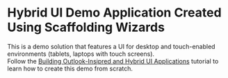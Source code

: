# Hybrid UI Demo Application Created Using Scaffolding Wizards


This is a demo solution that features a UI for desktop and touch-enabled environments (tablets, laptops with touch screens).<br />Follow the <a href="https://documentation.devexpress.com/#WPF/CustomDocument17922">Building Outlook-Insipred and Hybrid UI Applications</a> tutorial to learn how to create this demo from scratch.

<br/>


